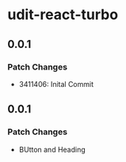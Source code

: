 # udit-react-turbo

## 0.0.1

### Patch Changes

- 3411406: Inital Commit

## 0.0.1

### Patch Changes

- BUtton and Heading
